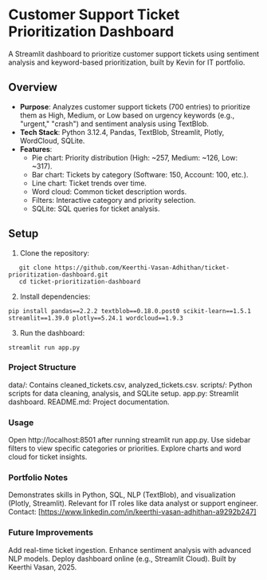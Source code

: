 # Customer Support Ticket Prioritization Dashboard

A Streamlit dashboard to prioritize customer support tickets using sentiment analysis and keyword-based prioritization, built by Kevin for IT portfolio.

## Overview
- **Purpose**: Analyzes customer support tickets (700 entries) to prioritize them as High, Medium, or Low based on urgency keywords (e.g., "urgent," "crash") and sentiment analysis using TextBlob.
- **Tech Stack**: Python 3.12.4, Pandas, TextBlob, Streamlit, Plotly, WordCloud, SQLite.
- **Features**:
  - Pie chart: Priority distribution (High: ~257, Medium: ~126, Low: ~317).
  - Bar chart: Tickets by category (Software: 150, Account: 100, etc.).
  - Line chart: Ticket trends over time.
  - Word cloud: Common ticket description words.
  - Filters: Interactive category and priority selection.
  - SQLite: SQL queries for ticket analysis.

## Setup
1. Clone the repository:

```
   git clone https://github.com/Keerthi-Vasan-Adhithan/ticket-prioritization-dashboard.git
   cd ticket-prioritization-dashboard
```

2. Install dependencies:

```
pip install pandas==2.2.2 textblob==0.18.0.post0 scikit-learn==1.5.1 streamlit==1.39.0 plotly==5.24.1 wordcloud==1.9.3

```

3. Run the dashboard:

```
streamlit run app.py

```

### Project Structure
data/: Contains cleaned_tickets.csv, analyzed_tickets.csv.
scripts/: Python scripts for data cleaning, analysis, and SQLite setup.
app.py: Streamlit dashboard.
README.md: Project documentation.

### Usage
Open http://localhost:8501 after running streamlit run app.py.
Use sidebar filters to view specific categories or priorities.
Explore charts and word cloud for ticket insights.

### Portfolio Notes
Demonstrates skills in Python, SQL, NLP (TextBlob), and visualization (Plotly, Streamlit).
Relevant for IT roles like data analyst or support engineer.
Contact: [https://www.linkedin.com/in/keerthi-vasan-adhithan-a9292b247]

### Future Improvements
Add real-time ticket ingestion.
Enhance sentiment analysis with advanced NLP models.
Deploy dashboard online (e.g., Streamlit Cloud).
Built by Keerthi Vasan, 2025.